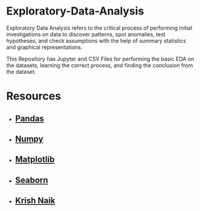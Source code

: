 # Exploratory-Data-Analysis
Exploratory Data Analysis refers to the critical process of performing initial investigations on data to discover patterns, spot anomalies, test hypotheses, and check assumptions with the help of summary statistics and graphical representations.

This Repository has Jupyter and CSV Files for performing the basic EDA on the datasets, learning the correct process, and finding the conclusion from the dataset.
# Resources
- ## [Pandas](https://pandas.pydata.org/pandas-docs/stable/index.html)
- ## [Numpy](https://numpy.org/doc/stable/)
- ## [Matplotlib](https://matplotlib.org/stable/index.html)
- ## [Seaborn](https://seaborn.pydata.org/index.html#)
- ## [Krish Naik](https://youtube.com/playlist?list=PLZoTAELRMXVPQyArDHyQVjQxjj_YmEuO9)
